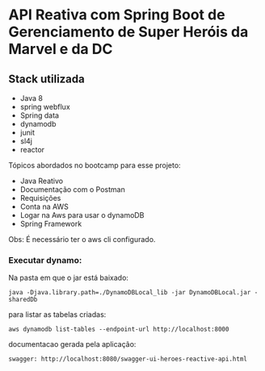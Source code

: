 
# API Reativa com Spring Boot de Gerenciamento de Super Heróis da Marvel e da DC 



## Stack utilizada

  * Java 8
  * spring webflux
  * Spring data
  * dynamodb
  * junit
  * sl4j
  * reactor


Tópicos abordados no bootcamp para esse projeto:

* Java Reativo
* Documentação com o Postman
* Requisições 
* Conta na AWS
* Logar na Aws para usar o dynamoDB
* Spring Framework

  
Obs: É necessário ter o aws cli configurado.



### Executar dynamo: 

Na pasta em que o jar está baixado: 
```shell script
java -Djava.library.path=./DynamoDBLocal_lib -jar DynamoDBLocal.jar -sharedDb
```
 
para listar as tabelas criadas:  
```shell script
aws dynamodb list-tables --endpoint-url http://localhost:8000
```

documentacao gerada pela aplicação: 
```shell script
swagger: http://localhost:8080/swagger-ui-heroes-reactive-api.html
```
